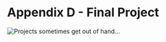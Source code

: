 # Appendix D - Final Project
![*Projects sometimes get out of hand...*](images/Chapter-Header/Appendix-D/cautionary.png.png "Project gets out of hand")